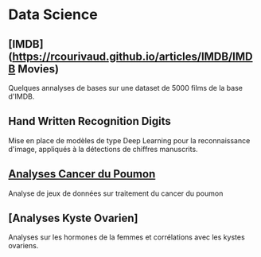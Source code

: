 # Data Science

## [IMDB](https://rcourivaud.github.io/articles/IMDB/IMDB Movies)

Quelques annalyses de bases sur une dataset de 5000 films de la base d'IMDB. 

## Hand Written Recognition Digits

Mise en place de modèles de type Deep Learning pour la reconnaissance d'image, appliqués à la détections de chiffres manuscrits. 

## [Analyses Cancer du Poumon](https://rcourivaud.github.io/articles/Poumon/Poumon)

Analyse de jeux de données sur traitement du cancer du poumon

## [Analyses Kyste Ovarien]

Analyses sur les hormones de la femmes et corrélations avec les kystes ovariens. 
